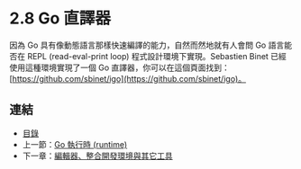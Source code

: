# 2.8 Go 直譯器

因為 Go 具有像動態語言那樣快速編譯的能力，自然而然地就有人會問 Go 語言能否在 REPL (read-eval-print loop) 程式設計環境下實現。Sebastien Binet 已經使用這種環境實現了一個 Go 直譯器，你可以在這個頁面找到：[https://github.com/sbinet/igo](https://github.com/sbinet/igo)。

## 連結

- [目錄](directory.md)
- 上一節：[Go 執行時 (runtime)](02.7.md)
- 下一章：[編輯器、整合開發環境與其它工具](03.0.md)
